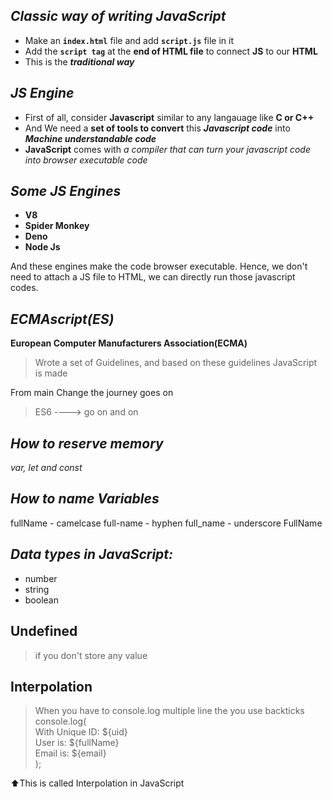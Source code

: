 ## _Classic way of writing JavaScript_
- Make an **`index.html`** file and add **`script.js`** file in it
- Add the **`script tag`** at the **end of HTML file** to connect **JS** to our **HTML**
- This is the **_traditional way_**

## _JS Engine_ 
- First of all, consider **Javascript** similar to any langauage like **C or C++**
- And We need a **set of tools to convert** this _**Javascript code**_ into _**Machine understandable code**_
- **JavaScript** comes with _a compiler that can turn your javascript code into browser executable code_ 

## _Some JS Engines_
- **V8**
- **Spider Monkey**
- **Deno**
- **Node Js**

And these engines make the code browser executable. Hence, we don't need to attach a JS file to HTML, we can directly run those javascript codes.

## _ECMAscript(ES)_
<b>European Computer Manufacturers Association(ECMA)</b>
> Wrote a set of Guidelines, and based on these guidelines JavaScript is made

From main Change the journey goes on<br>
> ES6 ----> go on and on


## _How to reserve memory_ 
  _var, let and const_

## _How to name Variables_
fullName - camelcase
full-name - hyphen
full_name - underscore
FullName

## _Data types in JavaScript:_
- number
- string
- boolean

## Undefined
> if you don't store any value 

## Interpolation
> When you have to console.log multiple line the you use backticks<br>
console.log(<backticks><br>
 With Unique ID: ${uid}<br>
 User is: ${fullName}<br>
 Email is: ${email}<br>
 <backticks>);

 ⬆️This is called Interpolation in JavaScript
